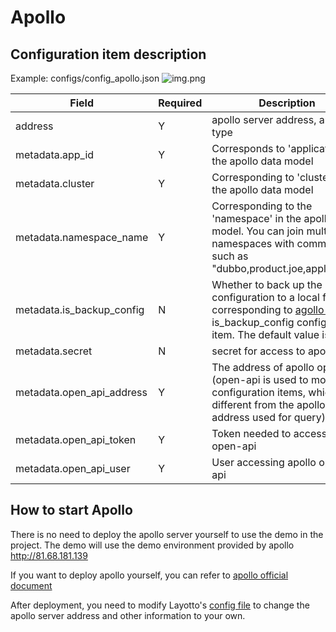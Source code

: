 # Apollo

## Configuration item description
Example: configs/config_apollo.json
![img.png](../../../img/configuration/apollo/img.png)

| Field | Required | Description |
| --- | --- | --- |
| address | Y | apollo server address, array type |
| metadata.app_id | Y | Corresponds to 'application' in the apollo data model |
| metadata.cluster | Y | Corresponding to 'cluster' in the apollo data model |
| metadata.namespace_name | Y | Corresponding to the 'namespace' in the apollo data model. You can join multiple namespaces with commas, such as "dubbo,product.joe,application" |
| metadata.is_backup_config | N | Whether to back up the configuration to a local file, corresponding to [agollo sdk](https://github.com/apolloconfig/agollo/wiki/%E4%BD%BF%E7%94%A8%E6%8C%87%E5%8D%97) is_backup_config configuration item. The default value is true |
| metadata.secret | N | secret for access to apollo |
| metadata.open_api_address | Y | The address of apollo open-api (open-api is used to modify configuration items, which is different from the apollo server address used for query) |
| metadata.open_api_token | Y | Token needed to access apollo open-api |
| metadata.open_api_user | Y | User accessing apollo open-api |

## How to start Apollo
There is no need to deploy the apollo server yourself to use the demo in the project. The demo will use the demo environment provided by apollo http://81.68.181.139

If you want to deploy apollo yourself, you can refer to [apollo official document](https://www.apolloconfig.com/#/zh/deployment/quick-start)

After deployment, you need to modify Layotto's [config file](https://github.com/mosn/layotto/blob/main/configs/config_apollo.json) to change the apollo server address and other information to your own.